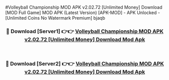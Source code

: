 #Volleyball Championship MOD APK v2.02.72 [Unlimited Money] Download [MOD Full Game] MOD APK (Latest Version) [APK-MOD] - APK Unlocked - [Unlimited Coins No Watermark Premium] bjaqb



<div align="center">

<h3>🔴 Download [Server1] 👉👉 <a href="https://momento.my/?title=Volleyball_Championship_MOD_APK_v2.02.72_[Unlimited_Money]_Download">Volleyball Championship MOD APK v2.02.72 [Unlimited Money] Download Mod Apk</a></h3><br>

<h3>🔴 Download [Server2] 👉👉 <a href="https://momento.my/?title=Volleyball_Championship_MOD_APK_v2.02.72_[Unlimited_Money]_Download">Volleyball Championship MOD APK v2.02.72 [Unlimited Money] Download Mod Apk</a></h3>
</div>
